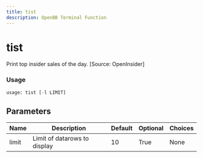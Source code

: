 ```yaml
---
title: tist
description: OpenBB Terminal Function
---
```


# tist

Print top insider sales of the day. [Source: OpenInsider]

### Usage 
```python
usage: tist [-l LIMIT]
```

## Parameters

| Name | Description | Default | Optional | Choices |
| ---- | ----------- | ------- | -------- | ------- |
| limit | Limit of datarows to display | 10 | True | None |


